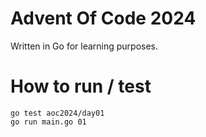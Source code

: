 # Advent Of Code 2024

Written in Go for learning purposes.

# How to run / test

```
go test aoc2024/day01
go run main.go 01
```
